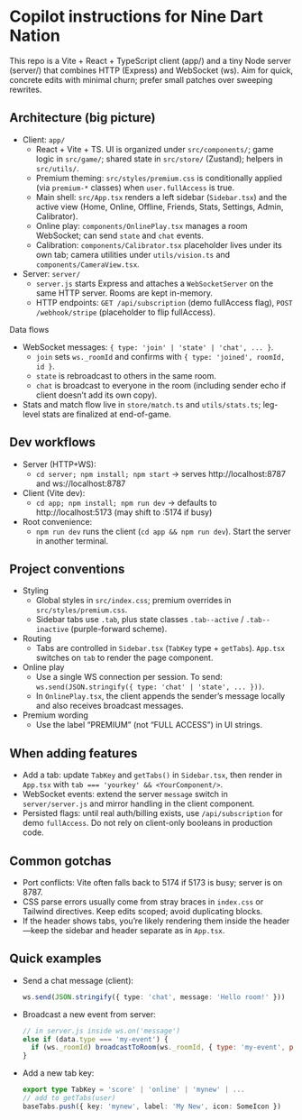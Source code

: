 # Copilot instructions for Nine Dart Nation

This repo is a Vite + React + TypeScript client (app/) and a tiny Node server (server/) that combines HTTP (Express) and WebSocket (ws). Aim for quick, concrete edits with minimal churn; prefer small patches over sweeping rewrites.

## Architecture (big picture)
- Client: `app/`
  - React + Vite + TS. UI is organized under `src/components/`; game logic in `src/game/`; shared state in `src/store/` (Zustand); helpers in `src/utils/`.
  - Premium theming: `src/styles/premium.css` is conditionally applied (via `premium-*` classes) when `user.fullAccess` is true.
  - Main shell: `src/App.tsx` renders a left sidebar (`Sidebar.tsx`) and the active view (Home, Online, Offline, Friends, Stats, Settings, Admin, Calibrator).
  - Online play: `components/OnlinePlay.tsx` manages a room WebSocket; can send `state` and `chat` events.
  - Calibration: `components/Calibrator.tsx` placeholder lives under its own tab; camera utilities under `utils/vision.ts` and `components/CameraView.tsx`.
- Server: `server/`
  - `server.js` starts Express and attaches a `WebSocketServer` on the same HTTP server. Rooms are kept in-memory.
  - HTTP endpoints: `GET /api/subscription` (demo fullAccess flag), `POST /webhook/stripe` (placeholder to flip fullAccess).

Data flows
- WebSocket messages: `{ type: 'join' | 'state' | 'chat', ... }`.
  - `join` sets `ws._roomId` and confirms with `{ type: 'joined', roomId, id }`.
  - `state` is rebroadcast to others in the same room.
  - `chat` is broadcast to everyone in the room (including sender echo if client doesn’t add its own copy).
- Stats and match flow live in `store/match.ts` and `utils/stats.ts`; leg-level stats are finalized at end-of-game.

## Dev workflows
- Server (HTTP+WS):
  - `cd server; npm install; npm start` → serves http://localhost:8787 and ws://localhost:8787
- Client (Vite dev):
  - `cd app; npm install; npm run dev` → defaults to http://localhost:5173 (may shift to :5174 if busy)
- Root convenience:
  - `npm run dev` runs the client (`cd app && npm run dev`). Start the server in another terminal.

## Project conventions
- Styling
  - Global styles in `src/index.css`; premium overrides in `src/styles/premium.css`.
  - Sidebar tabs use `.tab`, plus state classes `.tab--active` / `.tab--inactive` (purple-forward scheme).
- Routing
  - Tabs are controlled in `Sidebar.tsx` (`TabKey` type + `getTabs`). `App.tsx` switches on `tab` to render the page component.
- Online play
  - Use a single WS connection per session. To send: `ws.send(JSON.stringify({ type: 'chat' | 'state', ... }))`.
  - In `OnlinePlay.tsx`, the client appends the sender’s message locally and also receives broadcast messages.
- Premium wording
  - Use the label “PREMIUM” (not “FULL ACCESS”) in UI strings.

## When adding features
- Add a tab: update `TabKey` and `getTabs()` in `Sidebar.tsx`, then render in `App.tsx` with `tab === 'yourkey' && <YourComponent/>`.
- WebSocket events: extend the server `message` switch in `server/server.js` and mirror handling in the client component.
- Persisted flags: until real auth/billing exists, use `/api/subscription` for demo `fullAccess`. Do not rely on client-only booleans in production code.

## Common gotchas
- Port conflicts: Vite often falls back to 5174 if 5173 is busy; server is on 8787.
- CSS parse errors usually come from stray braces in `index.css` or Tailwind directives. Keep edits scoped; avoid duplicating blocks.
- If the header shows tabs, you’re likely rendering them inside the header—keep the sidebar and header separate as in `App.tsx`.

## Quick examples
- Send a chat message (client):
  ```ts
  ws.send(JSON.stringify({ type: 'chat', message: 'Hello room!' }))
  ```
- Broadcast a new event from server:
  ```js
  // in server.js inside ws.on('message')
  else if (data.type === 'my-event') {
    if (ws._roomId) broadcastToRoom(ws._roomId, { type: 'my-event', payload: data.payload }, null)
  }
  ```
- Add a new tab key:
  ```ts
  export type TabKey = 'score' | 'online' | 'mynew' | ...
  // add to getTabs(user)
  baseTabs.push({ key: 'mynew', label: 'My New', icon: SomeIcon })
  ```
